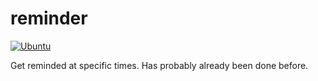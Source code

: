 # reminder

[![Ubuntu](https://github.com/kraxarn/reminder/actions/workflows/ubuntu.yml/badge.svg)](https://github.com/kraxarn/reminder/actions/workflows/ubuntu.yml)

Get reminded at specific times. Has probably already been done before.